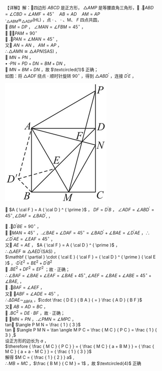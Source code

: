 【详解】解：四边形 $A B C D$ 是正方形， $\triangle A M P$ 是等腰直角三角形， $. \angle A B D = \angle C B D = \angle A M F = 4 5 ^ { \circ } \quad A B = A D \quad A M = A P$   
$\cdot _ { \triangle A B M } \cong _ { \triangle A D P } ( \mathrm { H L } )$ ，点 $\cdot$ 、 $\cdot$ 、M、 $F$ 四点共圆，  
 $B M = D P$ ， $\angle M A N = \angle F B M = 4 5 ^ { \circ }$ ，  
 $\cdot \angle P A M = 9 0 ^ { \circ }$   
 $. \angle P A N = \angle M A N = 4 5 ^ { \circ }$ ，  
又 $A N = A N$ ， $A M = A P$ ，  
$\therefore \triangle A M N \cong \triangle A P N \left( \mathrm { S A S } \right)$ ，  
 $M N = P N$ ，  
• $\cdot P N = P D + D N = B M + D N$ ，  
 $M N = B M + D N$ ，故 $\textcircled{1}$ 正确；  
如图：将 $\triangle A D F$ 绕点 $\cdot$ 顺时针旋转 $9 0 ^ { \circ }$ ，得到 $\triangle A B D ^ { \prime }$ ，连接 $D ^ { \prime } E$ ，

![](<../../qs_image_DB/专题1-5_正方形基本型·母题溯源（解析版）_/a28f9129e5d22179b4bc4cdd16b12a50433b733c25d55187954cfe430ed8d86f.jpg>)

 $A { \cal F } = A { \cal D } ^ { \prime }$ ， $D F = D ^ { \prime } B$ ， $\angle A D F = \angle A B D ^ { \prime } = 4 5 ^ { \circ } , \angle D A F = \angle B A D ^ { \prime } ,$ ，

 $. \angle D ^ { \prime } B E = 9 0 ^ { \circ }$ ，  
 $\angle M A N = 4 5 ^ { \circ }$ ，$. \angle B A E + \angle D A F = 4 5 ^ { \circ } = \angle B A D ^ { \prime } + \angle B A E = \angle D ^ { \prime } A E$ ，$\therefore \angle D ^ { \prime } A E = \angle E A F = 4 5 ^ { \circ }$ ，  
又 $A E = A E$ ， $A { \cal F } = A { \cal D } ^ { \prime }$ ，  
$\therefore \triangle A E F \cong \triangle A E D ^ { \prime } ( \mathrm { S A S } )$ ，  
$\mathbf { \partial } \cdot { \cal E } { \cal F } = { \cal D } ^ { \prime } { \cal E }$ ，$\cdot D ^ { \prime } E ^ { 2 } = B E ^ { 2 } + D ^ { \prime } B ^ { 2 }$   
 $. B E ^ { 2 } + D F ^ { 2 } = E F ^ { 2 }$ ；故 $\cdot$ 正确；  
$\therefore \angle B A F = \angle B A E + \angle E A F = \angle B A E + 4 5 ^ { \circ } , \angle A E F = \angle B A E + \angle A B E = 4 5 ^ { \circ } + \angle B A E ,$ ，  
 $. \angle B A F = \angle A E F$ ，  
又 $\angle A B F = \angle A D E = 4 5 ^ { \circ }$ ，  
$\therefore \Delta D A E \sim _ { \Delta B F A }$ ，$\cdot \frac { D E } { B A } { = } \frac { A D } { B F }$   
又 $A B = A D = B C$ ，  
 $. B C ^ { 2 } = D E \cdot B F$ ，故 $\cdot$ 正确；  
 $\cdot M N = P N$ ，$. \angle P M N = \angle M P C$ ，  
tan $\angle P M N = \frac { 1 } { 3 }$   
tan  $\angle P M N = \tan \angle M P C = \frac { M C } { P C } = \frac { 1 } { 3 } ,$   
设正方形的边长为 $a$ ，  
$\therefore { \frac { M C } { P C } } = { \frac { M C } { a + B M } } = { \frac { M C } { a + a - M C } } = { \frac { 1 } { 3 } }$   
解得 $M C = { \frac { 1 } { 2 } } a$ ,  
$\therefore M B = M C$ ，$\frac { B M } { C M } = 1$ ，故 $\textcircled{4}$ 正确
